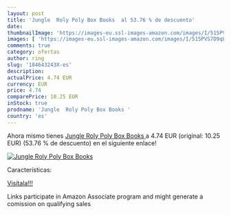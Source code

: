 ```yaml
---
layout: post
title: 'Jungle  Roly Poly Box Books  al 53.76 % de descuento'
date: 
thumbnailImage: 'https://images-eu.ssl-images-amazon.com/images/I/515PVS7D9qL._SL200_.jpg'
images: [ 'https://images-eu.ssl-images-amazon.com/images/I/515PVS7D9qL._SL200_.jpg' ]
comments: true
category: ofertas
author: ring
slug: '184643243X-es'
description:
actualPrice: 4.74 EUR
currency: EUR
price: 4.74
comparePrice: 10.25 EUR
inStock: true
prodname: 'Jungle  Roly Poly Box Books '
country: 'es'
---
```


Ahora mismo tienes [Jungle  Roly Poly Box Books ](https://www.amazon.es/dp/184643243X/?tag=tolees-21) a 4.74 EUR (original: 10.25 EUR) (53.76 %  de descuento) en el siguiente enlace!

[![Jungle  Roly Poly Box Books ](https://images-eu.ssl-images-amazon.com/images/I/515PVS7D9qL._SL200_.jpg)](https://www.amazon.es/dp/184643243X/?tag=tolees-21)

Características:


[Visítala!!!](https://www.amazon.es/dp/184643243X/?tag=tolees-21)

Links participate in Amazon Associate program and might generate a comission on qualifying sales
